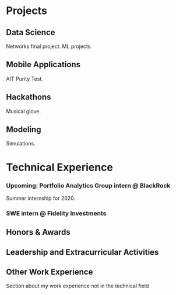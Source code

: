 # Projects

## Data Science

Networks final project.
ML projects.

## Mobile Applications

AIT Purity Test.

## Hackathons

Musical glove.

## Modeling

Simulations.

# Technical Experience

### Upcoming: Portfolio Analytics Group intern @ BlackRock

Summer internship for 2020.

### SWE intern @ Fidelity Investments

## Honors & Awards

## Leadership and Extracurricular Activities

## Other Work Experience

Section about my work experience not in the technical field

